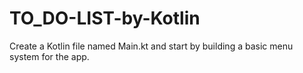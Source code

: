 # TO_DO-LIST-by-Kotlin
Create a Kotlin file named Main.kt and start by building a basic menu system for the app.
